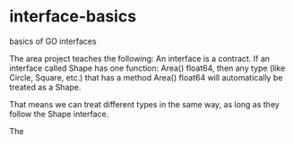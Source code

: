 # interface-basics
basics of GO interfaces

The area project teaches the following:
An interface is a contract.
If an interface called Shape has one function: Area() float64,
then any type (like Circle, Square, etc.) that has a method Area() float64 will automatically be treated as a Shape.

That means we can treat different types in the same way, as long as they follow the Shape interface.

The